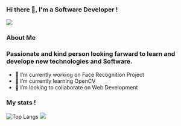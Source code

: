 ### Hi there 👋, I'm a Software Developer !

<img src='https://pa1.narvii.com/6912/d50194346960feae7915c3818978c40673af1e74r4-800-600_00.gif'>

### About Me
### Passionate and kind person looking farward to learn and develope new technologies and Software.  

      
 - 🔭 I’m currently working on Face Recognition Project
 - 🌱 I’m currently learning OpenCV
 - 👯 I’m looking to collaborate on Web Development

### My stats !
![Top Langs](https://github-readme-stats.vercel.app/api/top-langs/?username=samcladson&layout=compact&theme=radical)
![](https://github-readme-stats.vercel.app/api?username=samcladson&show_icons=true&theme=radical&hide=stars)

